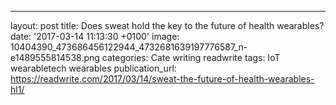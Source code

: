 ---
layout: post
title: Does sweat hold the key to the future of health wearables?
date: '2017-03-14 11:13:30 +0100'
image: 10404390_473686456122944_4732681639197776587_n-e1489555814538.png
categories: Cate writing readwrite
tags: IoT wearabletech wearables
publication_url: https://readwrite.com/2017/03/14/sweat-the-future-of-health-wearables-hl1/

